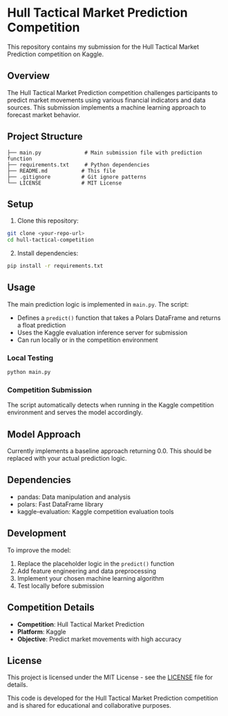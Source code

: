 # Hull Tactical Market Prediction Competition

This repository contains my submission for the Hull Tactical Market Prediction competition on Kaggle.

## Overview

The Hull Tactical Market Prediction competition challenges participants to predict market movements using various financial indicators and data sources. This submission implements a machine learning approach to forecast market behavior.

## Project Structure

```
├── main.py              # Main submission file with prediction function
├── requirements.txt     # Python dependencies
├── README.md           # This file
├── .gitignore          # Git ignore patterns
└── LICENSE             # MIT License
```

## Setup

1. Clone this repository:
```bash
git clone <your-repo-url>
cd hull-tactical-competition
```

2. Install dependencies:
```bash
pip install -r requirements.txt
```

## Usage

The main prediction logic is implemented in `main.py`. The script:
- Defines a `predict()` function that takes a Polars DataFrame and returns a float prediction
- Uses the Kaggle evaluation inference server for submission
- Can run locally or in the competition environment

### Local Testing
```bash
python main.py
```

### Competition Submission
The script automatically detects when running in the Kaggle competition environment and serves the model accordingly.

## Model Approach

Currently implements a baseline approach returning 0.0. This should be replaced with your actual prediction logic.

## Dependencies

- pandas: Data manipulation and analysis
- polars: Fast DataFrame library
- kaggle-evaluation: Kaggle competition evaluation tools

## Development

To improve the model:
1. Replace the placeholder logic in the `predict()` function
2. Add feature engineering and data preprocessing
3. Implement your chosen machine learning algorithm
4. Test locally before submission

## Competition Details

- **Competition**: Hull Tactical Market Prediction
- **Platform**: Kaggle
- **Objective**: Predict market movements with high accuracy

## License

This project is licensed under the MIT License - see the [LICENSE](LICENSE) file for details.

This code is developed for the Hull Tactical Market Prediction competition and is shared for educational and collaborative purposes.
